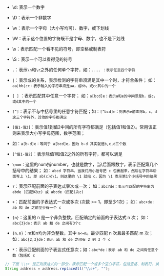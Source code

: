 - \d: 表示一个数字


- \D：表示一个非数字


- \w：表示一个字母（大小写均可）、数字，或下划线


- \W：表示这个位置的字符既不是字母、数字，也不是下划线


- \s：表示匹配一个看不见的符号，即空格或制表符


- \S：表示一个可以看得见的符号


- `.`：表示`\n`和`\r`之外的任何单个字符，如：`.... ：表示任意四个字符`


- `|`：表示或的关系，表示检测的字符串须满足其中一个时，才符合条件；
如：`aa|bb|cc：表示输入的字符串须是aa，或bb，或cc其中的一个`


- `[ ]` ：表示匹配其中任意一个字符；
如：`a[bcd]e：表示a和e的中间须是b，或c，或d其中的一个`


- `[^]`：表示不与中括号里的任意字符匹配；如：`[^bcd]e：则表示e前面除b，c，d这三个字符外，其他的字符都满足`


- `[值1-值2]`：表示值1到值2中间的所有字符都满足（包括值1和值2）。常用该正则来表示大小写字母范围，数字范围；
- 如：`a[b-d]e：等同于 a[bcd]e，因为 b-d 其实就是b,c,d三个数`


- `[^值1-值2]`：表示除值1和值2之外的所有字符，都可以满足


- `\num`：这里的num指number，也就是数字，当\后面跟数字，表示匹配第几个括号中的结果；
如：`abcd 字符串，当我们用小括号把 c 包裹起来，然后在字符串后面写上 \1，即 ab(c)d\1，则这里的 \1 就指 c，因为 \1 表示第1个小括号中的结果`


- `?`：表示匹配前面的子表达式零次或一次；
如：`abc?de：表示可匹配的字符串为 abde (匹配0次c) 或 abcde (匹配1次c)`


- `+`：匹配前面的子表达式一次或多次 (次数 \>= 1，即至少1次）；
如：`abc+de：ab 和 de 之前至少有一个 c `


- `{n}`：这里的 n 是一个非负整数。匹配确定的前面的子表达式 n 次；
如：`abc{3}de：表示 ab 和 de 之间有3个c`


- `{n,m}`：m和n均为非负整数，其中 `n<=m`。最少匹配 n 次且最多匹配 m 次；
如：`abc{2,3}de：表示 ab 和 de 之间有 2 到 3 个 c`


- `*`：表示匹配前面的子表达式任意次；如：`abc*de：表示 ab 和 de 之间有任意个数（包括0）c `


```java
// 下面 \\s+ 是正则表达式的一部分，表示匹配一个或多个空白字符，包括空格、制表符、换页符等
String address = address.replaceAll("\\s+", "");
```
